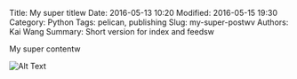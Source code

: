 Title: My super titlew
Date: 2016-05-13 10:20
Modified: 2016-05-15 19:30
Category: Python
Tags: pelican, publishing
Slug: my-super-postwv
Authors: Kai Wang
Summary: Short version for index and feedsw

My super contentw

![Alt Text]({filename}/images/peney.jpg)
